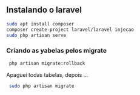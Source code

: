  ## Instalando o laravel
~~~bash 
sudo apt install composer
composer create-project laravel/laravel injecao
sudo php artisan serve
~~~
### Criando as yabelas pelos migrate
~~~bash
 php artisan migrate:rollback
~~~
Apaguei todas tabelas, depois ...
~~~bash
 sudo php artisan migrate
~~~
